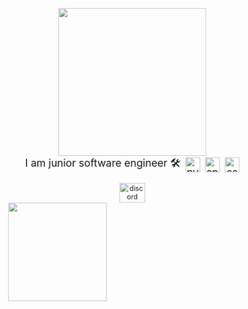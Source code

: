<div align="center">
  <img height="300" src="https://i.gifer.com/1abF.gif" />
</div>

<div align="center" style="display: flex; align-items: center; justify-content: center; gap: 10px; font-size: 1.5em;">
  <p style="margin: 0;">I am junior software engineer 🛠</p>
  <img src="https://cdn.jsdelivr.net/gh/devicons/devicon/icons/python/python-original.svg" height="30" alt="python logo" />
  <img src="https://cdn.jsdelivr.net/gh/devicons/devicon/icons/cplusplus/cplusplus-original.svg" height="30" alt="cplusplus logo" />
  <img src="https://cdn.jsdelivr.net/gh/devicons/devicon/icons/csharp/csharp-original.svg" height="30" alt="csharp logo" />
</div>


<div align="center" style="margin-top: 20px;">
  <a href="https://discord.com/users/511207898807009295/" target="_blank">
    <img src="https://raw.githubusercontent.com/maurodesouza/profile-readme-generator/master/src/assets/icons/social/discord/default.svg" width="52" height="40" alt="discord logo" />
  </a>
</div>


<a href="https://github.com/anuraghazra/convoychat">
  <img height=200 align="center" src="https://github-readme-stats.vercel.app/api/top-langs?username=qqdelet&layout=compact&langs_count=8&card_width=320&&bg_color=#0a0a0a" />
</a>

